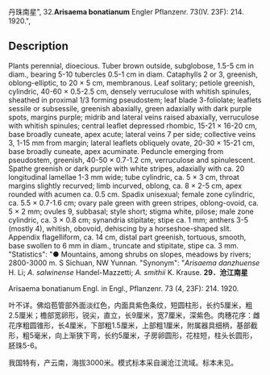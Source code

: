 丹珠南星",
32.**Arisaema bonatianum** Engler Pflanzenr. 73(IV. 23F): 214. 1920.",

## Description
Plants perennial, dioecious. Tuber brown outside, subglobose, 1.5-5 cm in diam., bearing 5-10 tubercles 0.5-1 cm in diam. Cataphylls 2 or 3, greenish, oblong-elliptic, to 20 × 5 cm, membranous. Leaf solitary; petiole greenish, cylindric, 40-60 × 0.5-2.5 cm, densely verruculose with whitish spinules, sheathed in proximal 1/3 forming pseudostem; leaf blade 3-foliolate; leaflets sessile or subsessile, greenish abaxially, green adaxially with dark purple spots, margins purple; midrib and lateral veins raised abaxially, verruculose with whitish spinules; central leaflet depressed rhombic, 15-21 × 16-20 cm, base broadly cuneate, apex acute; lateral veins 7 per side; collective veins 3, 1-15 mm from margin; lateral leaflets obliquely ovate, 20-30 × 15-21 cm, base broadly cuneate, apex acuminate. Peduncle emerging from pseudostem, greenish, 40-50 × 0.7-1.2 cm, verruculose and spinulescent. Spathe greenish or dark purple with white stripes, adaxially with ca. 20 longitudinal lamellae 1-3 mm wide; tube cylindric, ca. 5 × 3 cm, throat margins slightly recurved; limb incurved, oblong, ca. 8 × 2-5 cm, apex rounded with acumen ca. 0.5 cm. Spadix unisexual; female zone cylindric, ca. 5.5 × 0.7-1.6 cm; ovary pale green with green stripes, oblong-ovoid, ca. 5 × 2 mm; ovules 9, subbasal; style short; stigma white, pilose; male zone cylindric, ca. 3 × 0.8 cm; synandria stipitate; stipe ca. 1 mm; anthers 3-5 (mostly 4), whitish, obovoid, dehiscing by a horseshoe-shaped slit. Appendix flagelliform, ca. 14 cm, distal part greenish, tortuous, smooth, base swollen to 6 mm in diam., truncate and stipitate, stipe ca. 3 mm.
  "Statistics": "● Mountains, among shrubs on slopes, meadows by rivers; 2800-3000 m. S Sichuan, NW Yunnan.
  "Synonym": "*Arisaema danzhuense* H. Li; *A. salwinense* Handel-Mazzetti; *A. smithii* K. Krause.
**29．沧江南星**

Arisaema bonatianum Engl. in Engl., Pflanzenr. 73 (4, 23F): 214. 1920.

叶不详。佛焰苞管部外面淡红色，内面具紫色条纹，短圆柱形，长约5厘米，粗2.5厘米；檐部宽卵形，锐尖，直立，长9厘米，宽7厘米，深紫色。肉穗花序：雌花序粗圆锥形，长4厘米，下部粗1.5厘米，上部粗1厘米，附属器具细柄，基部截形，粗5毫米，向上渐狭下弯，长约5厘米，子房卵圆形，花柱短，柱头长圆形，胚珠5-6。

我国特有，产云南，海拔3000米。模式标本采自澜沧江流域。标本未见。

